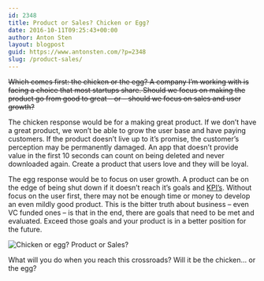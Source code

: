 ```yaml
---
id: 2348
title: Product or Sales? Chicken or Egg?
date: 2016-10-11T09:25:43+00:00
author: Anton Sten
layout: blogpost
guid: https://www.antonsten.com/?p=2348
slug: /product-sales/
---
```

~~Which comes first: the chicken or the egg? A company I’m working with is facing a choice that most startups share. Should we focus on making the product go from good to great &#8211; or &#8211; should we focus on sales and user growth?~~

The chicken response would be for a making great product. If we don’t have a great product, we won’t be able to grow the user base and have paying customers. If the product doesn’t live up to it&#8217;s promise, the customer’s perception may be permanently damaged. An app that doesn’t provide value in the first 10 seconds can count on being deleted and never downloaded again. Create a product that users love and they will be loyal.

The egg response would be to focus on user growth. A product can be on the edge of being shut down if it doesn’t reach it’s goals and <a href="https://en.wikipedia.org/wiki/Performance_indicator" target="_blank">KPI’s</a>. Without focus on the user first, there may not be enough time or money to develop an even mildly good product. This is the bitter truth about business &#8211; even VC funded ones &#8211; is that in the end, there are goals that need to be met and evaluated. Exceed those goals and your product is in a better position for the future.

![Chicken or egg? Product or Sales?](../images/giphy.gif)

What will you do when you reach this crossroads? Will it be the chicken… or the egg?
